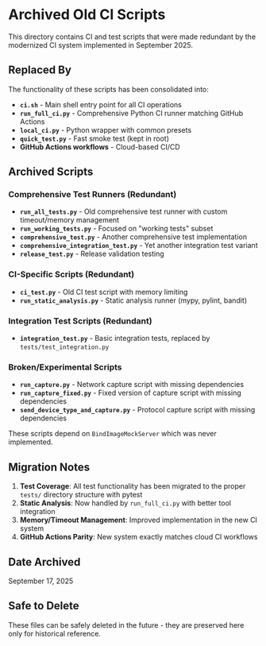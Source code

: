 # Archived Old CI Scripts

This directory contains CI and test scripts that were made redundant by the modernized CI system implemented in September 2025.

## Replaced By

The functionality of these scripts has been consolidated into:
- **`ci.sh`** - Main shell entry point for all CI operations
- **`run_full_ci.py`** - Comprehensive Python CI runner matching GitHub Actions
- **`local_ci.py`** - Python wrapper with common presets
- **`quick_test.py`** - Fast smoke test (kept in root)
- **GitHub Actions workflows** - Cloud-based CI/CD

## Archived Scripts

### Comprehensive Test Runners (Redundant)
- **`run_all_tests.py`** - Old comprehensive test runner with custom timeout/memory management
- **`run_working_tests.py`** - Focused on "working tests" subset
- **`comprehensive_test.py`** - Another comprehensive test implementation  
- **`comprehensive_integration_test.py`** - Yet another integration test variant
- **`release_test.py`** - Release validation testing

### CI-Specific Scripts (Redundant)
- **`ci_test.py`** - Old CI test script with memory limiting
- **`run_static_analysis.py`** - Static analysis runner (mypy, pylint, bandit)

### Integration Test Scripts (Redundant)
- **`integration_test.py`** - Basic integration tests, replaced by `tests/test_integration.py`

### Broken/Experimental Scripts
- **`run_capture.py`** - Network capture script with missing dependencies
- **`run_capture_fixed.py`** - Fixed version of capture script with missing dependencies  
- **`send_device_type_and_capture.py`** - Protocol capture script with missing dependencies

These scripts depend on `BindImageMockServer` which was never implemented.

## Migration Notes

1. **Test Coverage**: All test functionality has been migrated to the proper `tests/` directory structure with pytest
2. **Static Analysis**: Now handled by `run_full_ci.py` with better tool integration
3. **Memory/Timeout Management**: Improved implementation in the new CI system
4. **GitHub Actions Parity**: New system exactly matches cloud CI workflows

## Date Archived
September 17, 2025

## Safe to Delete
These files can be safely deleted in the future - they are preserved here only for historical reference.